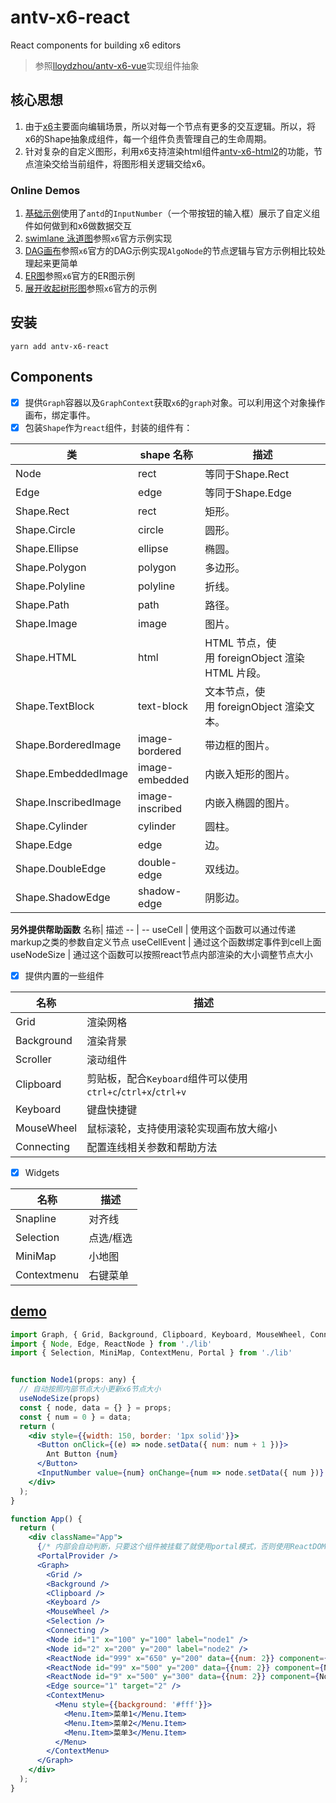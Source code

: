 # antv-x6-react
React components for building x6 editors

> 参照[lloydzhou/antv-x6-vue](https://github.com/lloydzhou/antv-x6-vue)实现组件抽象

## 核心思想
1. 由于[x6](https://www.npmjs.com/package/@antv/x6)主要面向编辑场景，所以对每一个节点有更多的交互逻辑。所以，将x6的Shape抽象成组件，每一个组件负责管理自己的生命周期。
2. 针对复杂的自定义图形，利用x6支持渲染html组件[antv-x6-html2](https://github.com/lloydzhou/antv-x6-html2)的功能，节点渲染交给当前组件，将图形相关逻辑交给x6。

### Online Demos
1. [基础示例](https://codesandbox.io/s/antv-x6-react-demo-jjvcv0)使用了`antd`的`InputNumber`（一个带按钮的输入框）展示了自定义组件如何做到和x6做数据交互
2. [swimlane 泳道图](https://codesandbox.io/s/antv-x6-react-swimlane-uy01jp)参照`x6`官方示例实现
3. [DAG画布](https://codesandbox.io/s/antv-x6-react-dag-m8vcgb)参照`x6`官方的DAG示例实现`AlgoNode`的节点逻辑与官方示例相比较处理起来更简单
4. [ER图](https://codesandbox.io/s/antv-x6-react-er-demo-61m60o)参照`x6`官方的ER图示例
5. [展开收起树形图](https://codesandbox.io/s/antv-x6-react-expand-tree-jfrnnz)参照`x6`官方的示例


## 安装
```
yarn add antv-x6-react
```

## Components
- [x] 提供`Graph`容器以及`GraphContext`获取`x6`的`graph`对象。可以利用这个对象操作画布，绑定事件。
- [x] 包装`Shape`作为`react`组件，封装的组件有：

类 | shape 名称| 描述
-- | -- | --
Node | rect | 等同于Shape.Rect
Edge | edge | 等同于Shape.Edge
Shape.Rect | rect | 矩形。
Shape.Circle | circle | 圆形。
Shape.Ellipse | ellipse | 椭圆。
Shape.Polygon | polygon | 多边形。
Shape.Polyline | polyline | 折线。
Shape.Path | path | 路径。
Shape.Image | image | 图片。
Shape.HTML | html | HTML 节点，使用 foreignObject 渲染 HTML 片段。
Shape.TextBlock | text-block | 文本节点，使用 foreignObject 渲染文本。
Shape.BorderedImage | image-bordered | 带边框的图片。
Shape.EmbeddedImage | image-embedded | 内嵌入矩形的图片。
Shape.InscribedImage | image-inscribed | 内嵌入椭圆的图片。
Shape.Cylinder | cylinder | 圆柱。
Shape.Edge | edge | 边。
Shape.DoubleEdge | double-edge | 双线边。
Shape.ShadowEdge | shadow-edge | 阴影边。

**另外提供帮助函数**
名称| 描述
 -- | --
useCell | 使用这个函数可以通过传递markup之类的参数自定义节点
useCellEvent | 通过这个函数绑定事件到cell上面
useNodeSize | 通过这个函数可以按照react节点内部渲染的大小调整节点大小


- [x] 提供内置的一些组件

名称| 描述
 -- | --
Grid | 渲染网格
Background | 渲染背景
Scroller | 滚动组件
Clipboard | 剪贴板，配合`Keyboard`组件可以使用`ctrl+c`/`ctrl+x`/`ctrl+v`
Keyboard | 键盘快捷键
MouseWheel | 鼠标滚轮，支持使用滚轮实现画布放大缩小
Connecting | 配置连线相关参数和帮助方法

- [x] Widgets

名称| 描述
 -- | --
Snapline | 对齐线
Selection | 点选/框选
MiniMap | 小地图
Contextmenu | 右键菜单

## [demo](https://github.com/lloydzhou/antv-x6-react/blob/master/src/App.tsx)
```jsx
import Graph, { Grid, Background, Clipboard, Keyboard, MouseWheel, Connecting } from './lib'
import { Node, Edge, ReactNode } from './lib'
import { Selection, MiniMap, ContextMenu, Portal } from './lib'


function Node1(props: any) {
  // 自动按照内部节点大小更新x6节点大小
  useNodeSize(props)
  const { node, data = {} } = props;
  const { num = 0 } = data;
  return (
    <div style={{width: 150, border: '1px solid'}}>
      <Button onClick={(e) => node.setData({ num: num + 1 })}>
        Ant Button {num}
      </Button>
      <InputNumber value={num} onChange={num => node.setData({ num })} />
    </div>
  );
}

function App() {
  return (
    <div className="App">
      {/* 内部会自动判断，只要这个组件被挂载了就使用portal模式，否则使用ReactDOM.render */}
      <PortalProvider />
      <Graph>
        <Grid />
        <Background />
        <Clipboard />
        <Keyboard />
        <MouseWheel />
        <Selection />
        <Connecting />
        <Node id="1" x="100" y="100" label="node1" />
        <Node id="2" x="200" y="200" label="node2" />
        <ReactNode id="999" x="650" y="200" data={{num: 2}} component={Node1} />
        <ReactNode id="99" x="500" y="200" data={{num: 2}} component={Node1} />
        <ReactNode id="9" x="500" y="300" data={{num: 2}} component={Node1} primer="circle" />
        <Edge source="1" target="2" />
        <ContextMenu>
          <Menu style={{background: '#fff'}}>
            <Menu.Item>菜单1</Menu.Item>
            <Menu.Item>菜单2</Menu.Item>
            <Menu.Item>菜单3</Menu.Item>
          </Menu>
        </ContextMenu>
      </Graph>
    </div>
  );
}
```


